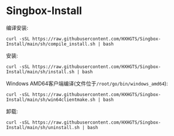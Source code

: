 # Singbox-Install

编译安装:
```
curl -sSL https://raw.githubusercontent.com/HXHGTS/Singbox-Install/main/sh/compile_install.sh | bash
```
安装:
```
curl -sSL https://raw.githubusercontent.com/HXHGTS/Singbox-Install/main/sh/install.sh | bash
```
Windows AMD64客户端编译(文件位于`/root/go/bin/windows_amd64`):
```
curl -sSL https://raw.githubusercontent.com/HXHGTS/Singbox-Install/main/sh/win64clientmake.sh | bash
```

卸载:
```
curl -sSL https://raw.githubusercontent.com/HXHGTS/Singbox-Install/main/sh/uninstall.sh | bash
```
